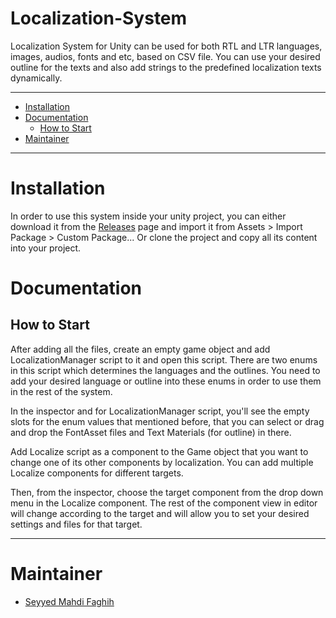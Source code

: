 
# Localization-System
Localization System for Unity can be used for both RTL and LTR languages, images, audios, fonts and etc, based on CSV file.
You can use your desired outline for the texts and also add strings to the predefined localization texts dynamically.

---
- [Installation](#installation)
- [Documentation](#documentation)
	- [How to Start](#how-to-start)
- [Maintainer](#Maintainer)
---

# Installation

In order to use this system inside your unity project, you can either download it from the [Releases](https://github.com/SMahdiFaghih/Localization-System/releases) page and import it from Assets > Import Package > Custom Package...
Or clone the project and copy all its content into your project.

# Documentation

## How to Start

After adding all the files, create an empty game object and add LocalizationManager script to it and open this script. There are two enums in this script which determines the languages and the outlines. You need to add your desired language or outline into these enums in order to use them in the rest of the system.

In the inspector and for LocalizationManager script, you'll see the empty slots for the enum values that mentioned before, that you can select or drag and drop the FontAsset files and Text Materials (for outline) in there.

Add Localize script as a component to the Game object that you want to change one of its other components by localization. You can add multiple Localize components for different targets.

Then, from the inspector, choose the target component from the drop down menu in the Localize component.
The rest of the component view in editor will change according to the target and will allow you to set your desired settings and files for that target.

----

# Maintainer

- [Seyyed Mahdi Faghih](https://github.com/SMahdiFaghih)
